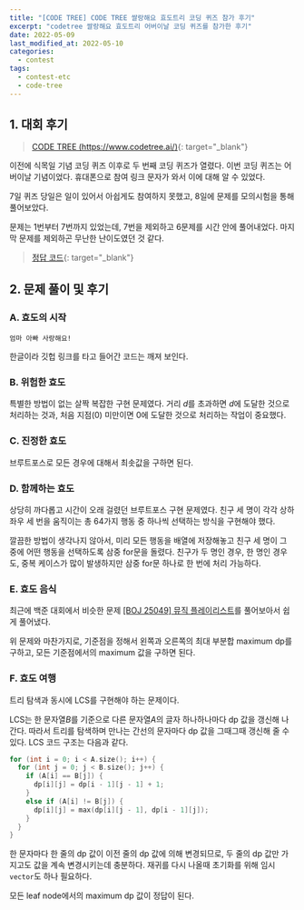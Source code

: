 ```yaml
---
title: "[CODE TREE] CODE TREE 쌀랑해요 효도트리 코딩 퀴즈 참가 후기"
excerpt: "codetree 쌀랑해요 효도트리 어버이날 코딩 퀴즈를 참가한 후기"
date: 2022-05-09
last_modified_at: 2022-05-10
categories:
  - contest
tags:
  - contest-etc
  - code-tree
---
```


## 1. 대회 후기

> [CODE TREE (https://www.codetree.ai/)](https://www.codetree.ai/){: target="_blank"}

이전에 식목일 기념 코딩 퀴즈 이후로 두 번째 코딩 퀴즈가 열렸다. 이번 코딩 퀴즈는 어버이날 기념이었다. 휴대폰으로 참여 링크 문자가 와서 이에 대해 알 수 있었다.

7일 퀴즈 당일은 일이 있어서 아쉽게도 참여하지 못했고, 8일에 문제를 모의시험을 통해 풀어보았다.

문제는 1번부터 7번까지 있었는데, 7번을 제외하고 6문제를 시간 안에 풀어내었다. 마지막 문제를 제외하곤 무난한 난이도였던 것 같다.

> [정답 코드](https://github.com/BurningFalls/Algorithm/tree/master/Code_Tree/%EC%8C%80%EB%9E%91%ED%95%B4%EC%9A%94%20%ED%9A%A8%EB%8F%84%ED%8A%B8%EB%A6%AC%20(2022.05.09)){: target="_blank"}

## 2. 문제 풀이 및 후기

### A. 효도의 시작

```
엄마 아빠 사랑해요!
```

한글이라 깃헙 링크를 타고 들어간 코드는 깨져 보인다.

### B. 위험한 효도

특별한 방법이 없는 살짝 복잡한 구현 문제였다. 거리 $d$를 초과하면 $d$에 도달한 것으로 처리하는 것과, 처음 지점($0$) 미만이면 $0$에 도달한 것으로 처리하는 작업이 중요했다.

### C. 진정한 효도

브루트포스로 모든 경우에 대해서 최솟값을 구하면 된다. 

### D. 함께하는 효도

상당히 까다롭고 시간이 오래 걸렸던 브루트포스 구현 문제였다. 친구 세 명이 각각 상하좌우 세 번을 움직이는 총 $64$가지 행동 중 하나씩 선택하는 방식을 구현해야 했다. 

깔끔한 방법이 생각나지 않아서, 미리 모든 행동을 배열에 저장해놓고 친구 세 명이 그 중에 어떤 행동을 선택하도록 삼중 for문을 돌렸다. 친구가 두 명인 경우, 한 명인 경우도, 중복 케이스가 많이 발생하지만 삼중 for문 하나로 한 번에 처리 가능하다.

### E. 효도 음식

최근에 백준 대회에서 비슷한 문제 [[BOJ 25049] 뮤직 플레이리스트](https://burningfalls.github.io/algorithm/boj-25049/)를 풀어보아서 쉽게 풀어냈다. 

위 문제와 마찬가지로, 기준점을 정해서 왼쪽과 오른쪽의 최대 부분합 maximum dp를 구하고, 모든 기준점에서의 maximum 값을 구하면 된다.

### F. 효도 여행

트리 탐색과 동시에 LCS를 구현해야 하는 문제이다. 

LCS는 한 문자열$B$를 기준으로 다른 문자열$A$의 글자 하나하나마다 dp 값을 갱신해 나간다. 따라서 트리를 탐색하며 만나는 간선의 문자마다 dp 값을 그때그때 갱신해 줄 수 있다. LCS 코드 구조는 다음과 같다.

```cpp
for (int i = 0; i < A.size(); i++) {
  for (int j = 0; j < B.size(); j++) {
    if (A[i] == B[j]) {
      dp[i][j] = dp[i - 1][j - 1] + 1;
    }
    else if (A[i] != B[j]) {
      dp[i][j] = max(dp[i][j - 1], dp[i - 1][j]);
    }
  }
}
```

한 문자마다 한 줄의 dp 값이 이전 줄의 dp 값에 의해 변경되므로, 두 줄의 dp 값만 가지고도 값을 계속 변경시키는데 충분하다. 재귀를 다시 나올때 초기화를 위해 임시 `vector`도 하나 필요하다.

모든 leaf node에서의 maximum dp 값이 정답이 된다.

